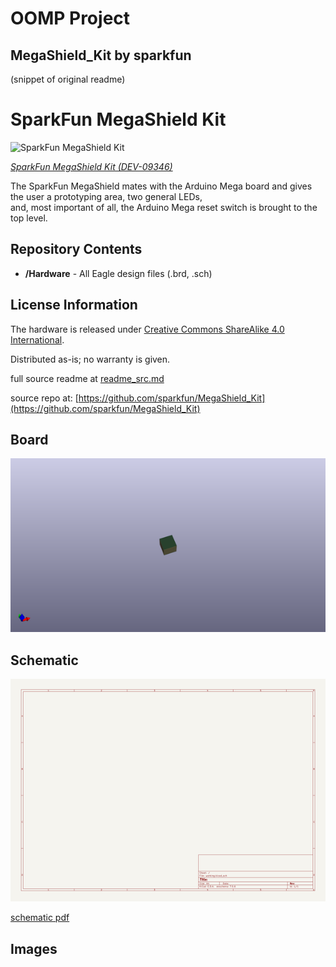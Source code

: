 # OOMP Project  
## MegaShield_Kit  by sparkfun  
  
(snippet of original readme)  
  
SparkFun MegaShield Kit  
=======================  
  
![SparkFun MegaShield Kit](https://cdn.sparkfun.com//assets/parts/2/9/1/0/09346-1a.jpg)  
  
[*SparkFun MegaShield Kit (DEV-09346)*](https://www.sparkfun.com/products/9346)  
  
 The SparkFun MegaShield mates with the Arduino Mega board and gives the user a prototyping area, two general LEDs,   
 and, most important of all, the Arduino Mega reset switch is brought to the top level.  
   
Repository Contents  
-------------------  
* **/Hardware** - All Eagle design files (.brd, .sch)  
  
License Information  
-------------------  
The hardware is released under [Creative Commons ShareAlike 4.0 International](https://creativecommons.org/licenses/by-sa/4.0/).  
  
Distributed as-is; no warranty is given.  
  
  full source readme at [readme_src.md](readme_src.md)  
  
source repo at: [https://github.com/sparkfun/MegaShield_Kit](https://github.com/sparkfun/MegaShield_Kit)  
## Board  
  
[![working_3d.png](working_3d_600.png)](working_3d.png)  
## Schematic  
  
[![working_schematic.png](working_schematic_600.png)](working_schematic.png)  
  
[schematic pdf](working_schematic.pdf)  
## Images  
